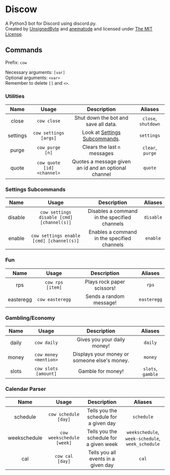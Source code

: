 # Discow
A Python3 bot for Discord using discord.py.  
Created by [UnsignedByte](https://github.com/UnsignedByte) and [anematode](https://github.com/anematode) and licensed under [The MIT License](https://en.wikipedia.org/wiki/MIT_License).

## Commands
Prefix: `cow`

Necessary arguments: `[var]`  
Optional arguments: `<var>`  
Remember to delete `[]` and `<>`.

### Utilities

| **Name** | **Usage** | **Description** | **Aliases** |
|:-:|:-:|:-:|:-:|
|close|`cow close`|Shut down the bot and save all data.|`close`, `shutdown`|
|settings|`cow settings [args]`|Look at [Settings Subcommands](#settings).|`settings`|
|purge|`cow purge [n]`|Clears the last `n` messages|`clear`, `purge`|
|quote|`cow quote [id] <channel>`|Quotes a message given an id and an optional channel|`quote`|

### Settings Subcommands <a name="settings"></a>

| **Name** | **Usage** | **Description** | **Aliases** |
|:-:|:-:|:-:|:-:|
|disable|`cow settings disable [cmd] [channel(s)]`|Disables a command in the specified channels|`disable`|
|enable|`cow settings enable [cmd] [channel(s)]`|Enables a command in the specified channels|`enable`|

### Fun
| **Name** | **Usage** | **Description** | **Aliases** |
|:-:|:-:|:-:|:-:|
|rps|`cow rps [item]`|Plays rock paper scissors!|`rps`|
|easteregg|`cow easteregg`|Sends a random message!|`easteregg`|

### Gambling/Economy
| **Name** | **Usage** | **Description** | **Aliases** |
|:-:|:-:|:-:|:-:|
|daily|`cow daily`|Gives you your daily money!|`daily`|
|money|`cow money <mention>`|Displays your money or someone else's money.|`money`|
|slots|`cow slots [amount]`|Gamble for money!|`slots`, `gamble`|

### Calendar Parser
| **Name** | **Usage** | **Description** | **Aliases** |
|:-:|:-:|:-:|:-:|
|schedule|`cow schedule [day]`|Tells you the schedule for a given day|`schedule`|
|weekschedule|`cow weekschedule [week]`|Tells you the schedule for a given week|`weekschedule`, `week-schedule`, `week_schedule`|
|cal|`cow cal [day]`|Tells you all events in a given day|`cal`|
